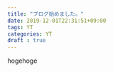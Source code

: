 ```yaml
---
title: "ブログ始めました。"
date: 2019-12-01T22:31:51+09:00
tags: YT
categories: YT
draft : true
---
```


hogehoge